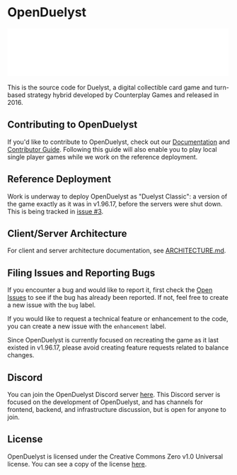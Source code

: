 # OpenDuelyst

![Duelyst Logo](app/resources/ui/brand_duelyst.png)

This is the source code for Duelyst, a digital collectible card game and turn-based strategy hybrid developed by
Counterplay Games and released in 2016.

## Contributing to OpenDuelyst

If you'd like to contribute to OpenDuelyst, check out our [Documentation](docs/README.md) and
[Contributor Guide](docs/CONTRIBUTING.md). Following this guide will also enable you to play local single player games
while we work on the reference deployment.

## Reference Deployment

Work is underway to deploy OpenDuelyst as "Duelyst Classic": a version of the game exactly as it was in v1.96.17,
before the servers were shut down. This is being tracked in [issue #3](https://github.com/open-duelyst/duelyst/issues/3).

## Client/Server Architecture

For client and server architecture documentation, see [ARCHITECTURE.md](docs/ARCHITECTURE.md).

## Filing Issues and Reporting Bugs

If you encounter a bug and would like to report it, first check the
[Open Issues](https://github.com/open-duelyst/duelyst/issues/) to see if the bug has already been reported. If not,
feel free to create a new issue with the `bug` label.

If you would like to request a technical feature or enhancement to the code, you can create a new issue with the
`enhancement` label.

Since OpenDuelyst is currently focused on recreating the game as it last existed in v1.96.17, please avoid creating
feature requests related to balance changes.

## Discord

You can join the OpenDuelyst Discord server [here](https://discord.gg/HhUWfZ9cxe). This Discord server is focused on
the development of OpenDuelyst, and has channels for frontend, backend, and infrastructure discussion, but is open
for anyone to join.

## License

OpenDuelyst is licensed under the Creative Commons Zero v1.0 Universal license. You can see a copy of the license
[here](LICENSE).

